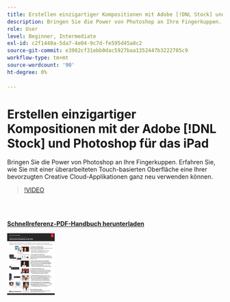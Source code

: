 ```yaml
---
title: Erstellen einzigartiger Kompositionen mit Adobe [!DNL Stock] und Photoshop für iPad
description: Bringen Sie die Power von Photoshop an Ihre Fingerkuppen. Erfahren Sie, wie Sie mit einer überarbeiteten Touch-basierten Oberfläche eine Ihrer bevorzugten Creative Cloud-Applikationen ganz neu verwenden können.
role: User
level: Beginner, Intermediate
exl-id: c2f1440a-5da7-4e04-9c7d-fe595d45a8c2
source-git-commit: e3982cf31ebb0dac5927baa1352447b3222785c9
workflow-type: tm+mt
source-wordcount: '90'
ht-degree: 0%

---
```


# Erstellen einzigartiger Kompositionen mit der Adobe [!DNL Stock] und Photoshop für das iPad

Bringen Sie die Power von Photoshop an Ihre Fingerkuppen. Erfahren Sie, wie Sie mit einer überarbeiteten Touch-basierten Oberfläche eine Ihrer bevorzugten Creative Cloud-Applikationen ganz neu verwenden können.

>[!VIDEO](https://video.tv.adobe.com/v/331004?hidetitle=true)

<br> 

[**Schnellreferenz-PDF-Handbuch herunterladen**](../quick-reference/GettoknowPhotoshopontheiPad.pdf)

[![Bild der ersten Seite der Kurzanleitung](assets/GettoknowPhotoshopontheiPadPage1.png)](../quick-reference/GettoknowPhotoshopontheiPad.pdf)
